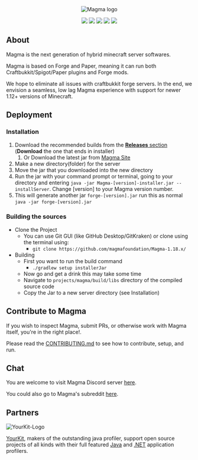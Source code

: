 <div align="center">
<img src="https://i.imgur.com/zTCTCWG.png" alt="Magma logo" align="middle"></img>

![](https://img.shields.io/badge/Minecraft%20Forge-1.18.2%20--%2040.0.25%20--%203c39a36c2-orange.svg?style=for-the-badge) ![](https://img.shields.io/badge/Bukkit-1.18%20r2-blue?style=for-the-badge) ![](https://img.shields.io/badge/CraftBukkit-Build%20NA-orange?style=for-the-badge) ![](https://img.shields.io/badge/Spigot-Build%20NA-yellow?style=for-the-badge) [![](https://img.shields.io/github/workflow/status/magmafoundation/Magma-1.16.x/Dev-Builds?style=for-the-badge)](https://github.com/magmafoundation/Magma-1.16.x/actions/workflows/dev-builds.yaml)
</div>

## About

Magma is the next generation of hybrid minecraft server softwares.

Magma is based on Forge and Paper, meaning it can run both Craftbukkit/Spigot/Paper plugins and Forge mods.

We hope to eliminate all issues with craftbukkit forge servers. In the end, we envision a seamless, low lag Magma experience with support for newer 1.12+ versions of Minecraft.

## Deployment

### Installation

1. Download the recommended builds from the [**Releases** section](https://github.com/magmafoundation/Magma-1.18.x/releases) (**Download** the one that ends in installer) 
   1. Or Download the latest jar from [Magma Site](https://magmafoundation.org/)
2. Make a new directory(folder) for the server
3. Move the jar that you downloaded into the new directory
4. Run the jar with your command prompt or terminal, going to your directory and entering `java -jar Magma-[version]-installer.jar --installServer`. Change [version] to your Magma version number.
5. This will generate another jar `forge-[version].jar` run this as normal `java -jar forge-[version].jar`

### Building the sources

- Clone the Project
    - You can use Git GUI (like GitHub Desktop/GitKraken) or clone using the terminal using:
        - `git clone https://github.com/magmafoundation/Magma-1.18.x/`
- Building
    - First you want to run the build command
        - `./gradlew setup installerJar`
    - Now go and get a drink this may take some time
    - Navigate to `projects/magma/build/libs` directory of the compiled source code
    - Copy the Jar to a new server directory (see Installation)
    
## Contribute to Magma

If you wish to inspect Magma, submit PRs, or otherwise work with Magma itself, you're in the right place!.

Please read the [CONTRIBUTING.md](https://github.com/magmafoundation/Magma-1.18.x/blob/master/CONTRIBUTING.md) to see how to contribute, setup, and run.

## Chat

You are welcome to visit Magma Discord server [here](https://discord.gg/Magma).

You could also go to Magma's subreddit [here](https://www.reddit.com/r/Magma).

## Partners

![YourKit-Logo](https://www.yourkit.com/images/yklogo.png)

[YourKit](http://www.yourkit.com/), makers of the outstanding java profiler, support open source projects of all kinds with their full featured [Java](https://www.yourkit.com/java/profiler/index.jsp) and [.NET](https://www.yourkit.com/.net/profiler/index.jsp) application profilers.
